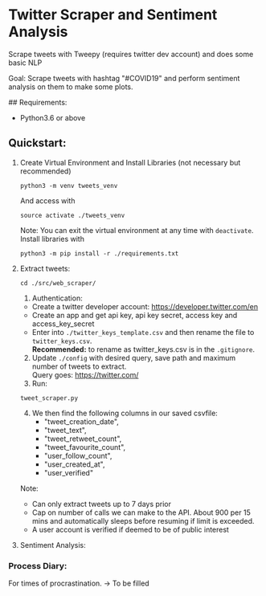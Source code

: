 # Twitter Scraper and Sentiment Analysis
Scrape tweets with Tweepy (requires twitter dev account) and does some basic NLP

Goal: Scrape tweets with hashtag "#COVID19" and perform sentiment analysis on them to make some plots.

## Requirements:
-  Python3.6 or above

## Quickstart:

1)  Create Virtual Environment and Install Libraries (not necessary but recommended)
    ```
    python3 -m venv tweets_venv
    ```
    And access with
    ```
    source activate ./tweets_venv
    ```
    Note: You can exit the virtual environment at any time with `deactivate`.
    Install libraries with
    ```
    python3 -m pip install -r ./requirements.txt
    ```

2)  Extract tweets: 
    ```
    cd ./src/web_scraper/
    ```
    1) Authentication:
    - Create a twitter developer account: https://developer.twitter.com/en 
    -  Create an app and get api key, api key secret, access key and access_key_secret
    -  Enter into `./twitter_keys_template.csv` and then rename the file to 
    `twitter_keys.csv`. <br>
    **Recommended:** to rename as twitter_keys.csv is in the `.gitignore`.
    2) Update `./config` with desired query, save path and maximum number of tweets to extract.<br>
    Query goes: https://twitter.com/<QUERY>
    3) Run: 
    ```
    tweet_scraper.py
    ```

    4) We then find the following columns in our saved csvfile:
        -  "tweet_creation_date", 
        -  "tweet_text", 
        -  "tweet_retweet_count",
        -  "tweet_favourite_count",
        -  "user_follow_count",
        -  "user_created_at",
        -  "user_verified"

    Note:
    -  Can only extract tweets up to 7 days prior
    -  Cap on number of calls we can make to the API. About 900 per 15 mins
        and automatically sleeps before resuming if limit is exceeded.
    -  A user account is verified if deemed to be of public interest

3) Sentiment Analysis:


### Process Diary: 
For times of procrastination. -> To be filled
